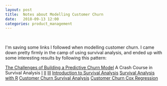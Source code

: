 ```yaml
---
layout: post
title:  Notes about Modelling Customer Churn
date:   2018-09-13 12:00
categories: product_management
---
```


<br>

I'm saving some links I followed when modelling customer churn. I came down pretty firmly in the camp of using survival analysis, and ended up with some interesting results by following this pattern:

[The Challenges of Building a Predictive Churn Model](https://www.datascience.com/blog/predictive-churn-modeling-challenges)
A Crash Course in Survival Analysis [I](https://altis.com.au/a-crash-course-in-survival-analysis-customer-churn-part-i/) [II](https://altis.com.au/a-crash-course-in-survival-analysis-customer-churn-part-iI/) [III](https://altis.com.au/a-crash-course-in-survival-analysis-customer-churn-part-iii/)
[Introduction to Survival Analysis](https://blog.exploratory.io/introduction-to-survival-analysis-part-1-survival-curve-9364ea642114)
[Survival Analysis with R](https://rviews.rstudio.com/2017/09/25/survival-analysis-with-r/)
[Customer Churn Survival Analysis](http://daynebatten.com/2015/02/customer-churn-survival-analysis/)
[Customer Churn Cox Regression](http://daynebatten.com/2015/02/customer-churn-cox-regression/)